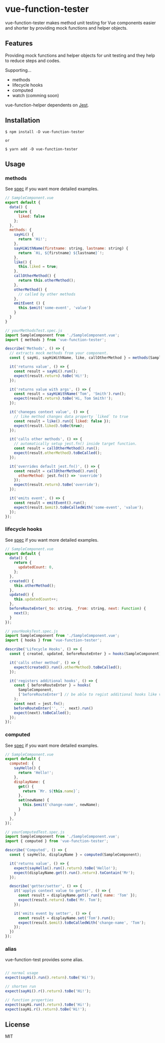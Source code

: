# vue-function-tester
vue-function-tester makes method unit testing for Vue components easier and shorter by providing mock functions and helper objects.

## Features
Providing mock functions and helper objects for unit testing and they help to reduce steps and codes.

Supporting...
- methods
- lifecycle hooks
- computed
- watch (comming soon)

vue-function-helper dependents on [Jest](https://jestjs.io).

## Installation
```
$ npm install -D vue-function-tester

or

$ yarn add -D vue-function-tester
```

## Usage
### methods
See [spec](https://github.com/pipopotamasu/vue-function-tester/blob/master/spec/methods.spec.ts) if you want more detailed examples.

```js
// SampleComponent.vue
export default {
  data() {
    return {
      liked: false
    };
  },
  methods: {
    sayHi() {
      return 'Hi!';
    },
    sayHiWithName(firstname: string, lastname: string) {
      return `Hi, ${firstname} ${lastname}`!;
    },
    like() {
      this.liked = true;
    },
    callOtherMethod() {
      return this.otherMethod();
    },
    otherMethod() {
      // called by other methods
    },
    emitEvent () {
      this.$emit('some-event', 'value')
    }
  }
}

// yourMethodsTest.spec.js
import SampleComponent from './SampleComponent.vue';
import { methods } from 'vue-function-tester';

describe('Methods', () => {
  // extracts mock methods from your component.
  const { sayHi, sayHiWithName, like, callOtherMethod } = methods(SampleComponent);

  it('returns value', () => {
    const result = sayHi().run();
    expect(result.return).toBe('Hi!');
  });

  it('returns value with args', () => {
    const result = sayHiWithName('Tom', 'Smith').run();
    expect(result.return).toBe('Hi, Tom Smith!');
  });

  it('chaneges context value', () => {
    // like method changes data property `liked` to true
    const result = like().run({ liked: false });
    expect(result.liked).toBe(true);
  });

  it('calls other methods', () => {
    // automatically setup jest.fn() inside target function.
    const result = callOtherMethod().run();
    expect(result.otherMethod).toBeCalled();
  });

  it('overrides default jest.fn()', () => {
    const result = callOtherMethod().run({
      otherMethod: jest.fn(() => 'override')
    });
    expect(result.return).toBe('override');
  });

  it('emits event', () => {
    const result = emitEvent().run();
    expect(result.$emit).toBeCalledWith('some-event', 'value');
  });
});

```
### lifecycle hooks
See [spec](https://github.com/pipopotamasu/vue-function-tester/blob/master/spec/hooks.spec.ts) if you want more detailed examples.

```js
// SampleComponent.vue
export default {
  data() {
    return {
      updatedCount: 0,
    };
  },
  created() {
    this.otherMethod();
  },
  updated() {
    this.updatedCount++;
  },
  beforeRouteEnter(_to: string, _from: string, next: Function) {
    next();
  }
});

// yourHooksTest.spec.js
import SampleComponent from './SampleComponent.vue';
import { hooks } from 'vue-function-tester';

describe('Lifecycle Hooks', () => {
  const { created, updated, beforeRouteEnter } = hooks(SampleComponent);

  it('calls other method', () => {
    expect(created().run().otherMethod).toBeCalled();
  });

  it('registers additional hooks', () => {
    const { beforeRouteEnter } = hooks(
      SampleComponent,
      ['beforeRouteEnter'] // be able to regist additional hooks like vue-router
    );
    const next = jest.fn();
    beforeRouteEnter('', '', next).run()
    expect(next).toBeCalled();
  });
});
```

### computed
See [spec](https://github.com/pipopotamasu/vue-function-tester/blob/master/spec/computed.spec.ts) if you want more detailed examples.

```js
// SampleComponent.vue
export default {
  computed: {
    sayHello() {
      return 'Hello!';
    },
    displayName: {
      get() {
        return `Mr. ${this.name}`;
      },
      set(newName) {
        this.$emit('change-name', newName);
      }
    }
  },
});

// yourComputedTest.spec.js
import SampleComponent from './SampleComponent.vue';
import { computed } from 'vue-function-tester';

describe('Computed', () => {
  const { sayHello, displayName } = computed(SampleComponent);

  it('returns value', () => {
    expect(sayHello().run().return).toBe('Hello!');
    expect(displayName.get().run().return).toContain('Mr');
  });

  describe('getter/setter', () => {
    it('applys context value to getter', () => {
      const result = displayName.get().run({ name: 'Tom' });
      expect(result.return).toBe('Mr. Tom');
    });

    it('emits event by setter', () => {
      const result = displayName.set('Tom').run();
      expect(result.$emit).toBeCalledWith('change-name', 'Tom');
    });
  })
});
```

### alias
vue-function-test provides some alias.

```js

// normal usage
expect(sayHi().run().return).toBe('Hi!');

// shorten run
expect(sayHi().r().return).toBe('Hi!');

// function properties
expect(sayHi.run().return).toBe('Hi!');
expect(sayHi.r().return).toBe('Hi!');
```

## License
MIT
